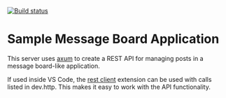 [![Build status](https://github.com/mstephenp/post-rs/actions/workflows/build_status.yml/badge.svg)](https://github.com/mstephenp/post-rs/actions/workflows/build_status.yml)

# Sample Message Board Application
This server uses [axum](https://github.com/tokio-rs/axum/) to create a REST API for managing posts in a message board-like application.

If used inside VS Code, the [rest client](https://github.com/Huachao/vscode-restclient) extension can be used with calls listed in dev.http. This makes it easy to work with the API functionality.
